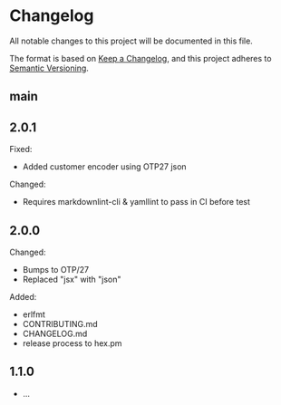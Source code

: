 # Changelog

All notable changes to this project will be documented in this file.

The format is based on [Keep a Changelog](https://keepachangelog.com/en/1.1.0/),
and this project adheres to [Semantic Versioning](https://semver.org/spec/v2.0.0.html).

## main

## 2.0.1

Fixed:

- Added customer encoder using OTP27 json

Changed:

- Requires markdownlint-cli & yamllint to pass in CI before test

## 2.0.0

Changed:

- Bumps to OTP/27
- Replaced "jsx" with "json"

Added:

- erlfmt
- CONTRIBUTING.md
- CHANGELOG.md
- release process to hex.pm

## 1.1.0

- ...
